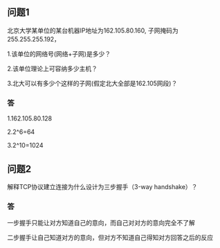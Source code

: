 ## 问题1

北京大学某单位的某台机器IP地址为162.105.80.160, 子网掩码为255.255.255.192，

1.该单位的网络号(网络+子网)是多少？

2.该单位理论上可容纳多少主机？

3.北大可以有多少个这样的子网(假定北大全部是162.105网段)？

### 答

1.162.105.80.128

2.2^6=64

3.2^10=1024

## 问题2

解释TCP协议建立连接为什么设计为三步握手（3-way handshake）？

### 答

一步握手只能让对方知道自己的意向，而自己对对方的意向完全不了解

二步握手让自己知道对方的意向，但对方不知道自己得知对方回答之后的反应

